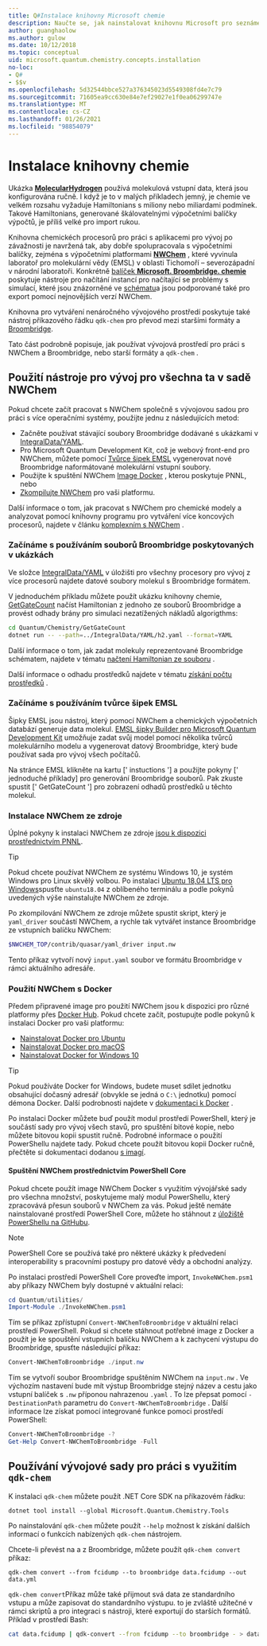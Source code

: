```yaml
---
title: Q#Instalace knihovny Microsoft chemie
description: Naučte se, jak nainstalovat knihovnu Microsoft pro seznámení podle složení a jak ji používat s NWChem výpočetními chemie.
author: guanghaolow
ms.author: gulow
ms.date: 10/12/2018
ms.topic: conceptual
uid: microsoft.quantum.chemistry.concepts.installation
no-loc:
- Q#
- $$v
ms.openlocfilehash: 5d32544bbce527a376345023d5549308fd4e7c79
ms.sourcegitcommit: 71605ea9cc630e84e7ef29027e1f0ea06299747e
ms.translationtype: MT
ms.contentlocale: cs-CZ
ms.lasthandoff: 01/26/2021
ms.locfileid: "98854079"
---
```

# <a name="chemistry-library-installation"></a>Instalace knihovny chemie

Ukázka [ **MolecularHydrogen**](https://github.com/microsoft/Quantum/tree/main/samples/chemistry/MolecularHydrogen) používá molekulová vstupní data, která jsou konfigurována ručně.
I když je to v malých příkladech jemný, je chemie ve velkém rozsahu vyžaduje Hamiltonians s miliony nebo miliardami podmínek.
Takové Hamiltonians, generované škálovatelnými výpočetními balíčky výpočtů, je příliš velké pro import rukou.

Knihovna chemickéch procesorů pro práci s aplikacemi pro vývoj po závažnosti je navržená tak, aby dobře spolupracovala s výpočetními balíčky, zejména s výpočetními platformami [**NWChem**](http://www.nwchem-sw.org/) , které vyvinula laboratoř pro molekulární vědy (EMSL) v oblasti Tichomoří – severozápadní v národní laboratoři.
Konkrétně [balíček **Microsoft. Broombridge. chemie**](https://www.nuget.org/packages/Microsoft.Quantum.Chemistry) poskytuje nástroje pro načítání instancí pro načítající se problémy s simulací, které jsou znázorněné ve [schématu](xref:microsoft.quantum.libraries.chemistry.schema.broombridge)a jsou podporované také pro export pomocí nejnovějších verzí NWChem.

Knihovna pro vytváření nenáročného vývojového prostředí poskytuje také nástroj příkazového řádku `qdk-chem` pro převod mezi staršími formáty a [Broombridge](xref:microsoft.quantum.libraries.chemistry.schema.broombridge).

Tato část podrobně popisuje, jak používat vývojová prostředí pro práci s NWChem a Broombridge, nebo starší formáty a `qdk-chem` .

## <a name="using-the-quantum-development-kit-with-nwchem"></a>Použití nástroje pro vývoj pro všechna ta v sadě NWChem

Pokud chcete začít pracovat s NWChem společně s vývojovou sadou pro práci s více operačními systémy, použijte jednu z následujících metod:

- Začněte používat stávající soubory Broombridge dodávané s ukázkami v [IntegralData/YAML](https://github.com/microsoft/Quantum/tree/main/samples/chemistry/IntegralData/YAML).
- Pro Microsoft Quantum Development Kit, což je webový front-end pro NWChem, můžete pomocí [Tvůrce šipek EMSL](https://arrows.emsl.pnnl.gov/api/qsharp_chem) vygenerovat nové Broombridge naformátované molekulární vstupní soubory.  
- Použijte k spuštění NWChem [Image Docker](https://hub.docker.com/r/nwchemorg/nwchem-qc/) , kterou poskytuje PNNL, nebo
- [Zkompilujte NWChem](http://www.nwchem-sw.org/index.php/Compiling_NWChem) pro vaši platformu.

Další informace o tom, jak pracovat s NWChem pro chemické modely a analyzovat pomocí knihovny programu pro vytváření více koncových procesorů, najdete v článku [komplexním s NWChem](xref:microsoft.quantum.chemistry.examples.endtoend) .

### <a name="getting-started-using-broombridge-files-provided-with-the-samples"></a>Začínáme s používáním souborů Broombridge poskytovaných v ukázkách

Ve složce [IntegralData/YAML](https://github.com/microsoft/Quantum/tree/main/samples/chemistry/IntegralData/YAML) v úložišti pro všechny procesory pro vývoj z více procesorů najdete datové soubory molekul s Broombridge formátem.  

V jednoduchém příkladu můžete použít ukázku knihovny chemie, [GetGateCount](https://github.com/microsoft/Quantum/tree/main/samples/chemistry/GetGateCount) načíst Hamiltonian z jednoho ze souborů Broombridge a provést odhady brány pro simulaci nezatížených nákladů algorigthms:

```bash
cd Quantum/Chemistry/GetGateCount
dotnet run -- --path=../IntegralData/YAML/h2.yaml --format=YAML
```

Další informace o tom, jak zadat molekuly reprezentované Broombridge schématem, najdete v tématu [načtení Hamiltonian ze souboru](xref:microsoft.quantum.chemistry.examples.loadhamiltonian) .  

Další informace o odhadu prostředků najdete v tématu [získání počtu prostředků](xref:microsoft.quantum.chemistry.examples.resourcecounts) .  

### <a name="getting-started-using-the-emsl-arrows-builder"></a>Začínáme s používáním tvůrce šipek EMSL

Šipky EMSL jsou nástroj, který pomocí NWChem a chemických výpočetních databází generuje data molekul.  [EMSL šipky Builder pro Microsoft Quantum Development Kit](https://arrows.emsl.pnnl.gov/api/qsharp_chem) umožňuje zadat svůj model pomocí několika tvůrců molekulárního modelu a vygenerovat datový Broombridge, který bude používat sada pro vývoj všech počítačů.  

Na stránce EMSL klikněte na kartu [' instuctions '] a použijte pokyny [' jednoduché příklady] pro generování Broombridge souborů.  Pak zkuste spustit [' GetGateCount '] pro zobrazení odhadů prostředků u těchto molekul.

### <a name="installing-nwchem-from-source"></a>Instalace NWChem ze zdroje

Úplné pokyny k instalaci NWChem ze zdroje [jsou k dispozici prostřednictvím PNNL](http://www.nwchem-sw.org/index.php/Compiling_NWChem).

> [!TIP]
> Pokud chcete používat NWChem ze systému Windows 10, je systém Windows pro Linux skvělý volbou.
> Po instalaci [Ubuntu 18,04 LTS pro Windows](https://www.microsoft.com/en-us/p/ubuntu-1804-lts/9n9tngvndl3q#activetab=pivot:overviewtab)spusťte `ubuntu18.04` z oblíbeného terminálu a podle pokynů uvedených výše nainstalujte NWChem ze zdroje.

Po zkompilování NWChem ze zdroje můžete spustit skript, který je `yaml_driver` součástí NWChem, a rychle tak vytvářet instance Broombridge ze vstupních balíčku NWChem:

```bash
$NWCHEM_TOP/contrib/quasar/yaml_driver input.nw
```

Tento příkaz vytvoří nový `input.yaml` soubor ve formátu Broombridge v rámci aktuálního adresáře.

### <a name="using-nwchem-with-docker"></a>Použití NWChem s Docker

Předem připravené image pro použití NWChem jsou k dispozici pro různé platformy přes [Docker Hub](https://hub.docker.com).
Pokud chcete začít, postupujte podle pokynů k instalaci Docker pro vaši platformu:

- [Nainstalovat Docker pro Ubuntu](https://docs.docker.com/install/linux/docker-ce/ubuntu/)
- [Nainstalovat Docker pro macOS](https://docs.docker.com/docker-for-mac/install/)
- [Nainstalovat Docker for Windows 10](https://docs.docker.com/docker-for-windows/install/)

> [!TIP]
> Pokud používáte Docker for Windows, budete muset sdílet jednotku obsahující dočasný adresář (obvykle se jedná o `C:\` jednotku) pomocí démona Docker. Další podrobnosti najdete v [dokumentaci k Docker](https://docs.docker.com/docker-for-windows/#shared-drives) .

Po instalaci Docker můžete buď použít modul prostředí PowerShell, který je součástí sady pro vývoj všech stavů, pro spuštění bitové kopie, nebo můžete bitovou kopii spustit ručně.
Podrobné informace o použití PowerShellu najdete tady. Pokud chcete použít bitovou kopii Docker ručně, přečtěte si dokumentaci dodanou [s imagí](https://hub.docker.com/r/nwchemorg/nwchem-qc/).

#### <a name="running-nwchem-through-powershell-core"></a>Spuštění NWChem prostřednictvím PowerShell Core

Pokud chcete použít image NWChem Docker s využitím vývojářské sady pro všechna množství, poskytujeme malý modul PowerShellu, který zpracovává přesun souborů v NWChem za vás.
Pokud ještě nemáte nainstalované prostředí PowerShell Core, můžete ho stáhnout z [úložiště PowerShellu na GitHubu](https://github.com/PowerShell/PowerShell#get-powershell).

> [!NOTE]
> PowerShell Core se používá také pro některé ukázky k předvedení interoperability s pracovními postupy pro datové vědy a obchodní analýzy.

Po instalaci prostředí PowerShell Core proveďte import, `InvokeNWChem.psm1` aby příkazy NWChem byly dostupné v aktuální relaci:

```powershell
cd Quantum/utilities/
Import-Module ./InvokeNWChem.psm1
```

Tím se příkaz zpřístupní `Convert-NWChemToBroombridge` v aktuální relaci prostředí PowerShell.
Pokud si chcete stáhnout potřebné image z Docker a použít je ke spouštění vstupních balíčku NWChem a k zachycení výstupu do Broombridge, spusťte následující příkaz:

```powershell
Convert-NWChemToBroombridge ./input.nw
```

Tím se vytvoří soubor Broombridge spuštěním NWChem na `input.nw` .
Ve výchozím nastavení bude mít výstup Broombridge stejný název a cestu jako vstupní balíček s `.nw` příponou nahrazenou `.yaml` .
To lze přepsat pomocí `-DestinationPath` parametru do `Convert-NWChemToBroombridge` .
Další informace lze získat pomocí integrované funkce pomoci prostředí PowerShell:

```powershell
Convert-NWChemToBroombridge -?
Get-Help Convert-NWChemToBroombridge -Full
```

## <a name="using-the-quantum-development-kit-with-qdk-chem"></a>Používání vývojové sady pro práci s využitím `qdk-chem`

K instalaci `qdk-chem` můžete použít .NET Core SDK na příkazovém řádku:

```dotnetcli
dotnet tool install --global Microsoft.Quantum.Chemistry.Tools
```

Po nainstalování `qdk-chem` můžete použít `--help` možnost k získání dalších informací o funkcích nabízených `qdk-chem` nástrojem.

Chcete-li převést na a z Broombridge, můžete použít `qdk-chem convert` příkaz:

```
qdk-chem convert --from fcidump --to broombridge data.fcidump --out data.yml
```

`qdk-chem convert`Příkaz může také přijmout svá data ze standardního vstupu a může zapisovat do standardního výstupu. to je zvláště užitečné v rámci skriptů a pro integraci s nástroji, které exportují do starších formátů.
Příklad v prostředí Bash:

```bash
cat data.fcidump | qdk-convert --from fcidump --to broombridge - > data.yml
```
